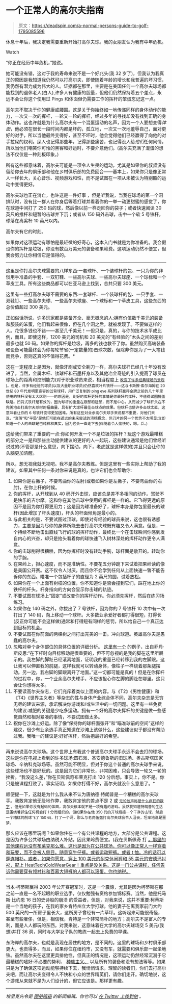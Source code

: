 # 一个正常人的高尔夫指南

> 原文：<https://deadspin.com/a-normal-persons-guide-to-golf-1795085596>

休息十年后，我决定我需要重新开始打高尔夫球。我的女朋友认为我有中年危机。

Watch

“你正在经历中年危机，”她说。

她可能没有错，这对于我的寿命来说不是一个好兆头(我 32 岁了)，但我认为我真正的原因是我知道我仍然可以打高尔夫，即使随着年龄的增长和我普遍的坏习惯，我仍然有潜力成为伟大的人。证据都在那里，主要是在美国任何一个高尔夫球场都能找到的退休老人(白人),许多人有健康的胆量，但他们仍然保持着五个差点，永远不会让你这个使用过 Pings 和体面但仍需要工作的挥杆的笨蛋忘记这一点。

高尔夫不取决于你的健康或腰围。这是关于你始终如一地传递同样的身体动作的能力，一次又一次的挥杆，一轮又一轮的挥杆，经过多年的寻找却没有找到正确的身体动作。这也许就是为什么高尔夫有一个混蛋运动的名声，因为一个人要想变得*体面*，他必须在很长一段时间内都是坏的，孤立地，一次又一次地羞辱自己，面对更好的对手，所以当他最终变得好，甚至不坏时，他会觉得他们已经赢得了向他的对手拉屎的权利。屎人也记得那些年，记得那些痛苦，也记得没人给*他们*任何同情，所以当他们嘲笑你可怜的黑客和好运时，不要介意他们。(高尔夫充满了混蛋的想法不仅仅是一种刻板印象。)

所有这些都意味着，高尔夫可能是一项令人生畏的运动，尤其是如果你的叔叔没有留给你去年的俱乐部和他在乡村俱乐部的免费回合——基本上，如果你只是像正常人一样长大，关心音乐、视频游戏和性，而不是试图在一项从未被认为特别酷的运动中变得更好。

高尔夫球也正在消亡，也许这是一件好事 ，但是听我说，当我在球场的第一个洞排队时，没有比一群人在你身后等着打球并看着你的一举一动更甜蜜的感觉了，你在球道中间打了 250 码的球，然后像以前一样走回你的袋子；或者快速阅读 30 英尺的推杆和短暂的击球并下沉；或者从 150 码外击球，击中一个软 5 号铁杆，球落在离奖杯 10 英尺以内。

高尔夫有它的时刻。

如果你对这项运动有哪怕是最轻微的好奇心，这本入门书就是为你准备的。我会假设你的挥杆是垃圾，你没有数百万美元的装备和果岭费。这项运动仍然不便宜，但我会努力让你相信它是值得的。

* * *

这里是你打高尔夫球需要的八样东西:一套球杆、一个装球杆的包、一只为你的非惯用手准备的手套、一双钉鞋、一些高尔夫球、一些高尔夫球座、一个球标和一个草皮工具。所有这些商品都可以在亚马逊上找到，总共只要 300 美元。

这里有一些打高尔夫球不需要的东西:一套球杆、一个装球杆的包、一只手套、一双鞋钉、一些高尔夫球、一些高尔夫球座、一个球标和一个草皮工具，这些东西的总价值超过 300 美元。

正如俗话所说，许多玩家都是装备齐全、毫无概念的人:拥有价值数千美元的装备和服装的笨蛋，他们看起来很像，但在几个洞之后，就被发现了。不要做这样的人。花很多钱也不错——甚至几千美元！—但只是，真的，与你的技术水平成比例，而且，即使这样，1200 美元的司机和 20 美元的“有经验的”木头之间的差别最多也就 50 码。如果你的挥杆是垃圾，再多的钱也救不了你。虽然购买高端装备和设备可能最终会为你每轮节省(一定数量的)击球次数，但除非你是为了一大笔钱而竞争，否则这真的不值得花费。*

这在一定程度上是因为，就像牙刷或安全剃刀一样，高尔夫球杆已经几十年没有改进了。当然，金属木杆、钛球杆和石墨杆身以及其他冶金奇迹的引入提高了球员在球场上的距离和控制能力(对于职业球员来说，相当程度上 [<small>改变了许多经典球场的景观</small>](http://deadspin.com/the-masters-starts-tomorrow-take-a-look-at-all-the-cha-472271997) <small>)。但是，许多有经验的球员(以及大量职业球员)仍然喜欢叶片铁杆——这与卡斯滕·索尔海姆在 20 世纪 80 年代发明更宽容的凹背球杆，用广泛复制的 ping eye 系列铁杆赢得金牌之前的几十年里使用的铁杆没有太大区别——的原因是，比好的挥杆更好的事情是你最好的挥杆，不值得试图掩盖缺陷。凹背式铁杆是有效的，因为球杆的重量在跟部和趾部，而不是中心，从而减少了球杆头在不完美地击打高尔夫球时的扭曲量，具有扩大球杆最佳击球点的效果。但球杆也使许多击球太直，这意味着让你的 6 号铁杆变得更加困难。所有这些对业余高尔夫球手来说都不重要，对他们来说，“衰落”和“平局”是他们可能在遥远的未来尝试的滑稽概念，但刀片的另一个优势不太明显:立即知道一个人的击球是否纯粹和真实，因为它会一直走下去(伴随着令人愉快的，嗯，乒。)</small>

这给我们带来了重要的一点:你如何开发一个不是垃圾的挥杆？玩这个游戏最糟糕的部分之一是和那些主动提供建议的更好的人一起玩，这些建议通常是他们曾经听说过的(不管那是什么意思，向下摆动，向下，老虎就是这样做的)并且只会让你的头脑更加清醒。

所以，想无视我就无视吧。我不是高尔夫教练。但是这里有一些实际上帮助了我的建议，如果其中任何一条对你来说是真的，也许它们也会帮助你:

1.  如果你是右撇子，不要弯曲你的左肘(或者如果你是左撇子，不要弯曲你的右肘)，在你上杆的时候。
2.  你的挥杆，从开球到从 40 码开外击球，应该总是差不多相同的动作。驾驶不是快乐的吉尔摩。这和你在其他击球中使用的挥杆是一样的。它飞得更远的原因不是因为你打得更用力；这是因为球准备好了，球杆本身是你包里最长的球杆(因此增加了杆头速度)，杆头的杆面倾角是最小的。
3.  与此相关的是，不要试图过顶球。即使对有经验的球员来说，这也很有诱惑力，主要是因为尽你的身体所能去击打高尔夫球既有趣又令人满意。但是，一个持续不断地击出直线飞行的球的挥杆动作，最终比一个在击球瞬间你感到发自内心的兴奋，却只是抬头看着你的球快速飞入树林深处的挥杆动作更令人满意。
4.  你的击球削得很糟糕，因为你挥杆时没有转动手腕，球杆面是敞开的。转动你的手腕。
5.  在果岭上，担心速度，而不是准确性。不要花五分钟跪下来试着把果岭读的像是美国公开赛。这不仅令人讨厌，而且你不会学到任何从上面快速一瞥不能告诉你的东西。瞄准一个包括杯子的直径为 2 英尺的圆，试着放松。
6.  如果你在一个上面有树枝的位置，你不知道你是否会撞到它们，踩在地上你的铁杆的杆头。杆身指向的方向会显示你击球的轨迹。
7.  不要试图在球场上“固定”或改变你的挥杆动作。你必须先挥杆，然后在练习场练习。
8.  如果你在 140 码之外，你拔出了 7 号铁杆，因为你的 7 号铁杆 10 次中有一次打出了 140 码，向上移动一个球杆。大多数业余爱好者都打得很短，打得长(反正你可能不会这样做)通常和打得短有同样的惩罚，所以给自己一个真正达到目标的机会。
9.  不要试图在你前面的两棵树之间打出完美的一击。冲向球道。英雄高尔夫是愚蠢的高尔夫。
10.  忽略对单个身体部位的具体位置的详细分析。 [这里有一个](http://www.golfdigest.com/story/jordan-spieth-try-my-5-driver-keys) 的例子，出自乔丹·斯皮思:“在下杆时向目标移动是很重要的，但不可忽视的是我的脚在这里所展示的。我左脚的脚趾已经滚离地面，证明我的重量已经转移到我的左脚跟。这让我可以伸直我的前腿，这样我就可以转动身体，像柱子一样绕着那条腿摆动。另一边，我右脚的脚跟离开了地面。”这一切都可能是真的！但是在你挥杆的过程中，你，一个业余高尔夫球手，不应该担心你左脚的脚趾在哪里。这只会让你想得太多。
11.  不要读高尔夫杂志，它们充斥着类似上面的内容。与《T2》《男性健康》和《T4》《世界主义者》等杂志的性与身体产业综合体不同，高尔夫杂志是无穷无尽的建议来源，承诺解决你游戏和/或生活中的一切问题。这里有一些免费的建议:减肥的关键是少吃多运动。拥有一个好的高尔夫挥杆的关键是做一些感觉自然和相对紧凑的事情，不要试图做太多。
12.  祝你在沙滩上好运。除了像“保持你的球杆面张开”和“瞄准球前的空间”这样的建议，很少有业余选手真正知道在沙滩上该做什么，这些建议似乎都没有帮助过我。我唯一的建议是:好好挥杆，然后抱最好的希望。

* * *

再来说说高尔夫球场。这个世界上有我这个普通高尔夫球手永远不会去打的球场。这些是你在电视上看到的许多球场:圆石滩、圣安德鲁斯的旧球场、奥古斯塔国家球场、辛纳科克球场等。虽然可能不明显，但对于你这个普通的高尔夫球手来说，这些球场也不是好玩的。这是因为它们非常长，非常困难，只会导致一轮又一轮的挫折。“我没这么差，”你在贝斯佩奇布莱克打出 120 分后想。事实上，你不是。你只是被课程打败了。事实证明，如果你打得不好，高尔夫就没什么意思了。*

顺便提一下，这就是为什么我从来不认为唐纳德·特朗普是一个糟糕的高尔夫球手。我敢肯定他无耻地作弊，我敢肯定他的差点不是 2 或 [<small>无论他声称是什么疯狂的数字</small>](http://deadspin.com/tom-brady-probably-gets-owned-by-donald-trump-when-they-1787930641) <small>，但是如果你没有起码的体面，高尔夫根本就不是一项有趣的游戏。虽然我知道特朗普的生活是围绕着抓住任何机会打 1 分而组织的，但如果你在他 350 码的开球后接一个干净的击球，然后一个糟糕的削球飞了 150 码，打了一个洞，那么与老虎伍兹打高尔夫球会令人沮丧，坦率地说是噩梦。</small>

那么应该在哪里玩呢？如果你住在一个有公共课程的地方，大部分是公共课程。这是因为许多公共球场由纳税人补贴，因此果岭费便宜。(我在贝斯佩奇 打 [，那里的其他课程远没有布莱克那么难。这也是因为在公共球场，你可以像正常人一样穿着和玩耍，而不会被人侧目。随意穿牛仔裤。或者运动短裤。或者 t 恤。冷的话可以穿连帽衫。或者，如果你愿意，穿上 100 美元的耐克休闲裤和 55 美元的安德玛衬衫，配上 HeatTechColdWearGear！重点是没关系。这是一门公共课程，任何告诉你需要穿有领衬衫和百慕大短裤的人都可以滚蛋。你也纳税。](https://parks.ny.gov/golf-courses/11/details.aspx)

* * *

当本·柯蒂斯赢得 2003 年公开赛冠军时，这是一个震惊，尤其是因为柯蒂斯在那之前一直是一名不起眼的职业选手，仅仅勉强有资格参加锦标赛。当然，他是托马斯·比约恩 16 日的史诗般的崩溃 的受益者，但是，对我来说，这并不重要:柯蒂斯是一个当地的孩子，在我的家乡肯特州立大学打球。他的妻子在离我家前门大约 500 英尺的一所房子里长大，这所房子曾经有一片草坪。这听起来可能很奇怪，甚至有些奢侈，但是，相信我，肯特是一个非常简朴的地方；高尔夫不是富人的专利，而是人人都玩的东西。对我来说，这意味着在大学的高尔夫球场交 5 美元(我想)并打 36 洞，同时与大学女子队的教练一起去上免费的早课。

东海岸的高尔夫，也就是我现在居住的地方，是不同的。这里的球场和乡村俱乐部更大，也贵得多，而且，如果你住在纽约市，又没有车，就需要和俱乐部一起坐地铁。虽然高尔夫在这里更具排他性，但真正的情况是，这项运动仍然经常沉溺于它最糟糕的嗜好:不必要的势利、 [种族主义、](http://www.espn.com/golf/news/story?id=3202573) 以及所有的装备和没有想法等等。如果只是为了确保这项运动能够持续下去，我悄悄请求，理智的读者们，你们去打高尔夫吧，而让高尔夫变得令人不快和小众的世界精英们，请你们走开。确切地说，这个游戏从来就不是为人们设计的，但它应该是。那样更有趣。

* * *

*埃里克先令是* [*图册暗箱*](http://www.atlasobscura.com/) *的新闻编辑。你也可以* [*在 Twitter 上找到他*](https://twitter.com/erikshilling) *。*